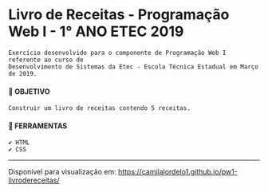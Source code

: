 # Livro de Receitas - Programação Web I - 1° ANO ETEC 2019
    Exercício desenvolvido para o componente de Programação Web I referente ao curso de 
    Desenvolvimento de Sistemas da Etec - Escola Técnica Estadual em Março de 2019.

#### 📝 OBJETIVO
    Construir um livro de receitas contendo 5 receitas.
    
#### 📌 FERRAMENTAS
    ✔️ HTML
    ✔️ CSS

<hr>

Disponível para visualização em: https://camilalordelo1.github.io/pw1-livrodereceitas/
